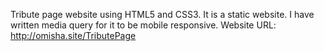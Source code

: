 Tribute page website using HTML5 and CSS3. It is a static website. I have written media query for it to be mobile responsive.
Website URL: http://omisha.site/TributePage


